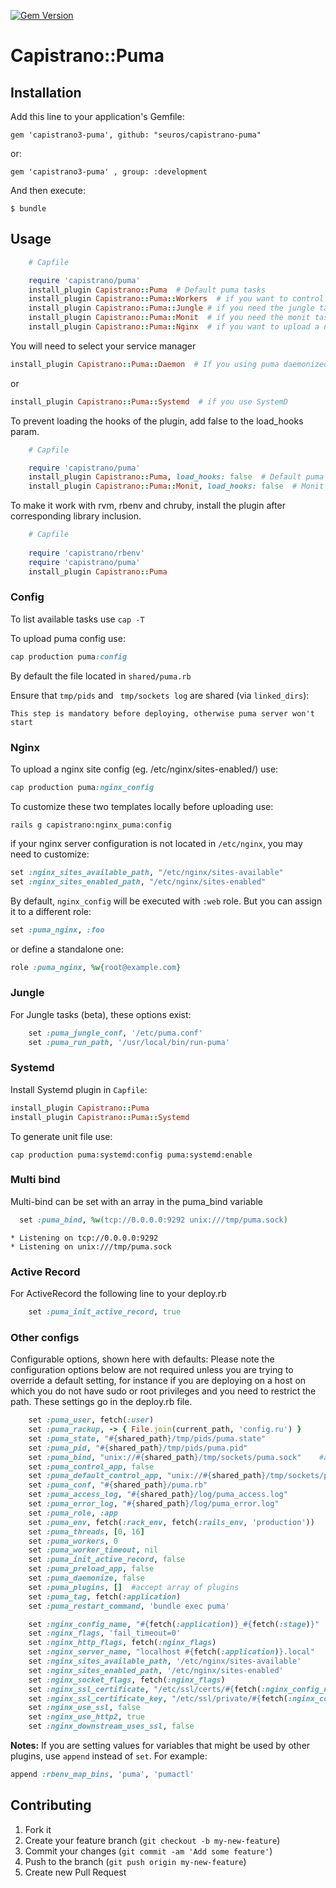 [![Gem Version](https://badge.fury.io/rb/capistrano3-puma.svg)](http://badge.fury.io/rb/capistrano3-puma)
# Capistrano::Puma

## Installation

Add this line to your application's Gemfile:

    gem 'capistrano3-puma', github: "seuros/capistrano-puma"

or:

    gem 'capistrano3-puma' , group: :development

And then execute:

    $ bundle

## Usage
```ruby
    # Capfile

    require 'capistrano/puma'
    install_plugin Capistrano::Puma  # Default puma tasks
    install_plugin Capistrano::Puma::Workers  # if you want to control the workers (in cluster mode)
    install_plugin Capistrano::Puma::Jungle # if you need the jungle tasks
    install_plugin Capistrano::Puma::Monit  # if you need the monit tasks
    install_plugin Capistrano::Puma::Nginx  # if you want to upload a nginx site template
```
You will need to select your service manager
```ruby
install_plugin Capistrano::Puma::Daemon  # If you using puma daemonized (not supported in Puma 5+)
```
or
```ruby
install_plugin Capistrano::Puma::Systemd  # if you use SystemD 
```

To prevent loading the hooks of the plugin, add false to the load_hooks param.
```ruby
    # Capfile

    require 'capistrano/puma'
    install_plugin Capistrano::Puma, load_hooks: false  # Default puma tasks without hooks
    install_plugin Capistrano::Puma::Monit, load_hooks: false  # Monit tasks without hooks
```

To make it work with rvm, rbenv and chruby, install the plugin after corresponding library inclusion.
```ruby
    # Capfile
    
    require 'capistrano/rbenv'   
    require 'capistrano/puma'
    install_plugin Capistrano::Puma
```

### Config

To list available tasks use `cap -T`

To upload puma config use:
```ruby
cap production puma:config
```
By default the file located in  `shared/puma.rb`


Ensure that `tmp/pids` and ` tmp/sockets log` are shared (via `linked_dirs`):

`This step is mandatory before deploying, otherwise puma server won't start`

### Nginx

To upload a nginx site config (eg. /etc/nginx/sites-enabled/) use:
```ruby
cap production puma:nginx_config
```

To customize these two templates locally before uploading use:
```
rails g capistrano:nginx_puma:config
```

if your nginx server configuration is not located in `/etc/nginx`, you may need to customize:
```ruby
set :nginx_sites_available_path, "/etc/nginx/sites-available"
set :nginx_sites_enabled_path, "/etc/nginx/sites-enabled"
```

By default, `nginx_config` will be executed with `:web` role. But you can assign it to a different role:
```ruby
set :puma_nginx, :foo
```
or define a standalone one:
```ruby
role :puma_nginx, %w{root@example.com}
```

### Jungle

For Jungle tasks (beta), these options exist:
```ruby
    set :puma_jungle_conf, '/etc/puma.conf'
    set :puma_run_path, '/usr/local/bin/run-puma'
```

### Systemd

Install Systemd plugin in `Capfile`:
```ruby
install_plugin Capistrano::Puma
install_plugin Capistrano::Puma::Systemd
```

To generate unit file use:
```
cap production puma:systemd:config puma:systemd:enable
```

### Multi bind

Multi-bind can be set with an array in the puma_bind variable
```ruby
  set :puma_bind, %w(tcp://0.0.0.0:9292 unix:///tmp/puma.sock)
```
    * Listening on tcp://0.0.0.0:9292
    * Listening on unix:///tmp/puma.sock

### Active Record

For ActiveRecord the following line to your deploy.rb
```ruby
    set :puma_init_active_record, true
```

### Other configs

Configurable options, shown here with defaults: Please note the configuration options below are not required unless you are trying to override a default setting, for instance if you are deploying on a host on which you do not have sudo or root privileges and you need to restrict the path. These settings go in the deploy.rb file.

```ruby
    set :puma_user, fetch(:user)
    set :puma_rackup, -> { File.join(current_path, 'config.ru') }
    set :puma_state, "#{shared_path}/tmp/pids/puma.state"
    set :puma_pid, "#{shared_path}/tmp/pids/puma.pid"
    set :puma_bind, "unix://#{shared_path}/tmp/sockets/puma.sock"    #accept array for multi-bind
    set :puma_control_app, false
    set :puma_default_control_app, "unix://#{shared_path}/tmp/sockets/pumactl.sock"
    set :puma_conf, "#{shared_path}/puma.rb"
    set :puma_access_log, "#{shared_path}/log/puma_access.log"
    set :puma_error_log, "#{shared_path}/log/puma_error.log"
    set :puma_role, :app
    set :puma_env, fetch(:rack_env, fetch(:rails_env, 'production'))
    set :puma_threads, [0, 16]
    set :puma_workers, 0
    set :puma_worker_timeout, nil
    set :puma_init_active_record, false
    set :puma_preload_app, false
    set :puma_daemonize, false
    set :puma_plugins, []  #accept array of plugins
    set :puma_tag, fetch(:application)
    set :puma_restart_command, 'bundle exec puma'

    set :nginx_config_name, "#{fetch(:application)}_#{fetch(:stage)}"
    set :nginx_flags, 'fail_timeout=0'
    set :nginx_http_flags, fetch(:nginx_flags)
    set :nginx_server_name, "localhost #{fetch(:application)}.local"
    set :nginx_sites_available_path, '/etc/nginx/sites-available'
    set :nginx_sites_enabled_path, '/etc/nginx/sites-enabled'
    set :nginx_socket_flags, fetch(:nginx_flags)
    set :nginx_ssl_certificate, "/etc/ssl/certs/#{fetch(:nginx_config_name)}.crt"
    set :nginx_ssl_certificate_key, "/etc/ssl/private/#{fetch(:nginx_config_name)}.key"
    set :nginx_use_ssl, false
    set :nginx_use_http2, true
    set :nginx_downstream_uses_ssl, false
```

__Notes:__ If you are setting values for variables that might be used by other plugins, use `append` instead of `set`. For example:
```ruby
append :rbenv_map_bins, 'puma', 'pumactl'
```

## Contributing

1. Fork it
2. Create your feature branch (`git checkout -b my-new-feature`)
3. Commit your changes (`git commit -am 'Add some feature'`)
4. Push to the branch (`git push origin my-new-feature`)
5. Create new Pull Request
